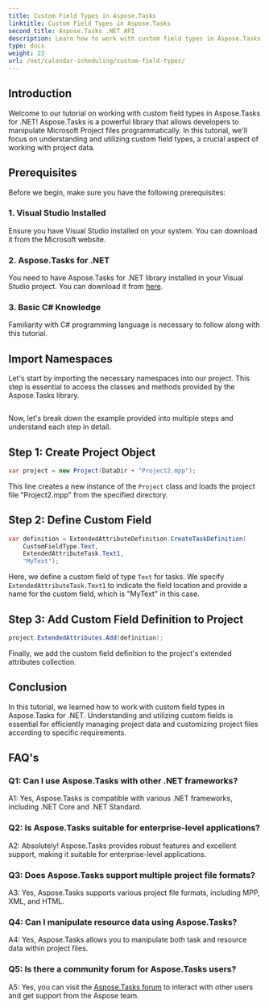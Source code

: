 ```yaml
---
title: Custom Field Types in Aspose.Tasks
linktitle: Custom Field Types in Aspose.Tasks
second_title: Aspose.Tasks .NET API
description: Learn how to work with custom field types in Aspose.Tasks for .NET. Step-by-step guide with code examples and FAQs.
type: docs
weight: 23
url: /net/calendar-scheduling/custom-field-types/
---
```

## Introduction

Welcome to our tutorial on working with custom field types in Aspose.Tasks for .NET! Aspose.Tasks is a powerful library that allows developers to manipulate Microsoft Project files programmatically. In this tutorial, we'll focus on understanding and utilizing custom field types, a crucial aspect of working with project data.

## Prerequisites

Before we begin, make sure you have the following prerequisites:

### 1. Visual Studio Installed

Ensure you have Visual Studio installed on your system. You can download it from the Microsoft website.

### 2. Aspose.Tasks for .NET

You need to have Aspose.Tasks for .NET library installed in your Visual Studio project. You can download it from [here](https://releases.aspose.com/tasks/net/).

### 3. Basic C# Knowledge

Familiarity with C# programming language is necessary to follow along with this tutorial.

## Import Namespaces

Let's start by importing the necessary namespaces into our project. This step is essential to access the classes and methods provided by the Aspose.Tasks library.

```csharp

```

Now, let's break down the example provided into multiple steps and understand each step in detail.

## Step 1: Create Project Object

```csharp
var project = new Project(DataDir + "Project2.mpp");
```

This line creates a new instance of the `Project` class and loads the project file "Project2.mpp" from the specified directory.

## Step 2: Define Custom Field

```csharp
var definition = ExtendedAttributeDefinition.CreateTaskDefinition(
    CustomFieldType.Text,
    ExtendedAttributeTask.Text1,
    "MyText");
```

Here, we define a custom field of type `Text` for tasks. We specify `ExtendedAttributeTask.Text1` to indicate the field location and provide a name for the custom field, which is "MyText" in this case.

## Step 3: Add Custom Field Definition to Project

```csharp
project.ExtendedAttributes.Add(definition);
```

Finally, we add the custom field definition to the project's extended attributes collection.

## Conclusion

In this tutorial, we learned how to work with custom field types in Aspose.Tasks for .NET. Understanding and utilizing custom fields is essential for efficiently managing project data and customizing project files according to specific requirements.

## FAQ's

### Q1: Can I use Aspose.Tasks with other .NET frameworks?

A1: Yes, Aspose.Tasks is compatible with various .NET frameworks, including .NET Core and .NET Standard.

### Q2: Is Aspose.Tasks suitable for enterprise-level applications?

A2: Absolutely! Aspose.Tasks provides robust features and excellent support, making it suitable for enterprise-level applications.

### Q3: Does Aspose.Tasks support multiple project file formats?

A3: Yes, Aspose.Tasks supports various project file formats, including MPP, XML, and HTML.

### Q4: Can I manipulate resource data using Aspose.Tasks?

A4: Yes, Aspose.Tasks allows you to manipulate both task and resource data within project files.

### Q5: Is there a community forum for Aspose.Tasks users?

A5: Yes, you can visit the [Aspose.Tasks forum](https://forum.aspose.com/c/tasks/15) to interact with other users and get support from the Aspose team.
